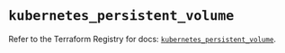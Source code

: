 # `kubernetes_persistent_volume`

Refer to the Terraform Registry for docs: [`kubernetes_persistent_volume`](https://registry.terraform.io/providers/hashicorp/kubernetes/2.33.0/docs/resources/persistent_volume).
